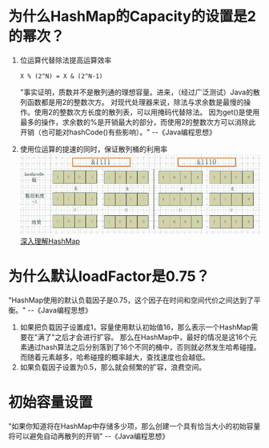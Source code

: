 # 为什么HashMap的Capacity的设置是2的幂次？

1. 位运算代替除法提高运算效率
    ```
    X % (2^N) = X & (2^N-1)
    ```
    "事实证明，质数并不是散列通的理想容量。进来，（经过广泛测试）Java的散列函数都是用2的整数次方。
    对现代处理器来说，除法与求余数是最慢的操作。使用2的整数次方长度的散列表，可以用掩码代替除法。
    因为get()是使用最多的操作，求余数的%是开销最大的部分，而使用2的整数次方可以消除此开销（也可能对hashCode()有些影响）。"
    --《Java编程思想》
    
1. 使用位运算的提速的同时，保证散列桶的利用率
    ![保证散列桶的利用率](./images/hash.jpg)
    [深入理解HashMap](https://www.iteye.com/topic/539465)
    

# 为什么默认loadFactor是0.75？
"HashMap使用的默认负载因子是0.75，这个因子在时间和空间代价之间达到了平衡。"
--《Java编程思想》
1. 如果把负载因子设置成1，容量使用默认初始值16，那么表示一个HashMap需要在"满了"之后才会进行扩容。
那么在HashMap中，最好的情况是这16个元素通过hash算法之后分别落到了16个不同的桶中，否则就必然发生哈希碰撞。
而随着元素越多，哈希碰撞的概率越大，查找速度也会越低。
1. 如果负载因子设置为0.5，那么就会频繁的扩容，浪费空间。

# 初始容量设置
"如果你知道将在HashMap中存储多少项，那么创建一个具有恰当大小的初始容量将可以避免自动再散列的开销"
--《Java编程思想》

